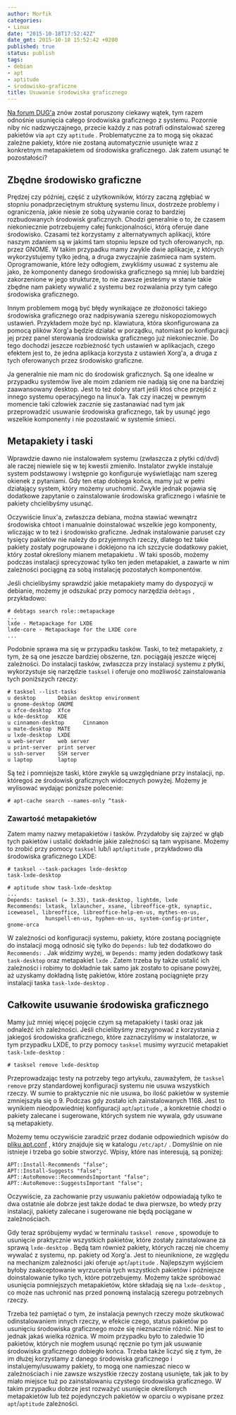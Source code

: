 ```yaml
---
author: Morfik
categories:
- Linux
date: "2015-10-18T17:52:42Z"
date_gmt: 2015-10-18 15:52:42 +0200
published: true
status: publish
tags:
- debian
- apt
- aptitude
- środowisko-graficzne
title: Usuwanie środowiska graficznego
---
```


[Na forum DUG'a](https://forum.dug.net.pl/viewtopic.php?id=27813) znów został poruszony ciekawy
wątek, tym razem odnośnie usunięcia całego środowiska graficznego z systemu. Pozornie niby nic
nadzwyczajnego, przecie każdy z nas potrafi odinstalować szereg pakietów via `apt` czy `aptitude` .
Problematyczne za to mogą się okazać zależne pakiety, które nie zostaną automatycznie usunięte wraz
z konkretnym metapakietem od środowiska graficznego. Jak zatem usunąć te pozostałości?

<!--more-->
## Zbędne środowisko graficzne

Prędzej czy później, część z użytkowników, którzy zaczną zgłębiać w stopniu ponadprzeciętnym
strukturę systemu linux, dostrzeże problemy i ograniczenia, jakie niesie ze sobą używanie coraz to
bardziej rozbudowanych środowisk graficznych. Chodzi generalnie o to, że czasem niekoniecznie
potrzebujemy całej funkcjonalności, którą oferuje dane środowisko. Czasami też korzystamy z
alternatywnych aplikacji, które naszym zdaniem są w jakimś tam stopniu lepsze od tych oferowanych,
np. przez GNOME. W takim przypadku mamy zwykle dwie aplikacje, z których wykorzystujemy tylko jedną,
a druga zwyczajnie zaśmieca nam system. Oprogramowanie, które leży odłogiem, zwykliśmy usuwać z
systemu ale jako, że komponenty danego środowiska graficznego są mniej lub bardziej zakorzenione w
jego strukturze, to nie zawsze jesteśmy w stanie takie zbędne nam pakiety wywalić z systemu bez
rozwalania przy tym całego środowiska graficznego.

Innym problemem mogą być błędy wynikające ze złożoności takiego środowiska graficznego oraz
nadpisywania szeregu niskopoziomowych ustawień. Przykładem może być np. klawiatura, która
skonfigurowana za pomocą plików Xorg'a będzie działać w porządku, natomiast po konfiguracji jej
przez panel sterowania środowiska graficznego już niekoniecznie. Do tego dochodzi jeszcze
rozbieżność tych ustawień w aplikacjach, czego efektem jest to, że jedna aplikacja korzysta z
ustawień Xorg'a, a druga z tych oferowanych przez środowisko graficzne.

Ja generalnie nie mam nic do środowisk graficznych. Są one idealne w przypadku systemów live ale
moim zdaniem nie nadają się one na bardziej zaawansowany desktop. Jest to też dobry start jeśli ktoś
chce przejść z innego systemu operacyjnego na linux'a. Tak czy inaczej w pewnym momencie taki
człowiek zacznie się zastanawiać nad tym jak przeprowadzić usuwanie środowiska graficznego, tak by
usunąć jego wszelkie komponenty i nie pozostawić w systemie śmieci.

## Metapakiety i taski

Wprawdzie dawno nie instalowałem systemu (zwłaszcza z płytki cd/dvd) ale raczej niewiele się w tej
kwestii zmieniło. Instalator zwykle instaluje system podstawowy i wstępnie go konfiguruje
wyświetlając nam szereg okienek z pytaniami. Gdy ten etap dobiega końca, mamy już w pełni
działający system, który możemy uruchomić. Zwykle jednak pojawia się dodatkowe zapytanie o
zainstalowanie środowiska graficznego i właśnie te pakiety chcielibyśmy usunąć.

Oczywiście linux'a, zwłaszcza debiana, można stawiać wewnątrz środowiska chtoot i manualnie
doinstalować wszelkie jego komponenty, wliczając w to też i środowisko graficzne. Jednak
instalowanie paruset czy tysięcy pakietów nie należy do przyjemnych rzeczy, dlatego też takie
pakiety zostały pogrupowane i doklejono na ich szczycie dodatkowy pakiet, który został określony
mianem metapakietu . W taki sposób, możemy podczas instalacji sprecyzować tylko ten jeden
metapakiet, a zawarte w nim zależności pociągną za sobą instalację pozostałych komponentów.

Jeśli chcielibyśmy sprawdzić jakie metapakiety mamy do dyspozycji w debianie, możemy je odszukać
przy pomocy narzędzia `debtags` , przykładowo:

    # debtags search role::metapackage
    ...
    lxde - Metapackage for LXDE
    lxde-core - Metapackage for the LXDE core
    ...

Podobnie sprawa ma się w przypadku tasków. Taski, to też metapakiety, z tym, że są one jeszcze
bardziej obszerne, tzn. pociągają jeszcze więcej zależności. Do instalacji tasków, zwłaszcza przy
instalacji systemu z płytki, wykorzystuje się narzędzie `tasksel` i oferuje ono możliwość
zainstalowania tych poniższych rzeczy:

    # tasksel --list-tasks
    u desktop       Debian desktop environment
    u gnome-desktop GNOME
    u xfce-desktop  Xfce
    u kde-desktop   KDE
    u cinnamon-desktop      Cinnamon
    u mate-desktop  MATE
    u lxde-desktop  LXDE
    u web-server    web server
    u print-server  print server
    u ssh-server    SSH server
    u laptop        laptop

Są też i pomniejsze taski, które zwykle są uwzględniane przy instalacji, np. któregoś ze środowisk
graficznych widocznych powyżej. Możemy je wylisować wydając poniższe polecenie:

    # apt-cache search --names-only ^task-

### Zawartość metapakietów

Zatem mamy nazwy metapakietów i tasków. Przydałoby się zajrzeć w głąb tych pakietów i ustalić
dokładnie jakie zależności są tam wypisane. Możemy to zrobić przy pomocy `tasksel` lub/i
`apt`/`aptitude` , przykładowo dla środowiska graficznego LXDE:

    # tasksel --task-packages lxde-desktop
    task-lxde-desktop

    # aptitude show task-lxde-desktop
    ...
    Depends: tasksel (= 3.33), task-desktop, lightdm, lxde
    Recommends: lxtask, lxlauncher, xsane, libreoffice-gtk, synaptic, iceweasel, libreoffice, libreoffice-help-en-us, mythes-en-us,
                hunspell-en-us, hyphen-en-us, system-config-printer, gnome-orca

W zależności od konfiguracji systemu, pakiety, które zostaną pociągnięte do instalacji mogą odnosić
się tylko do `Depends:` lub też dodatkowo do `Recommends:` . Jak widzimy wyżej, w `Depends:` mamy
jeden dodatkowy task `task-desktop` oraz metapakiet `lxde` . Zatem trzeba by także ustalić ich
zależności i robimy to dokładnie tak samo jak zostało to opisane powyżej, aż uzyskamy dokładną
listę pakietów, które zostaną pociągnięte przy instalacji taska `task-lxde-desktop` .

## Całkowite usuwanie środowiska graficznego

Mamy już mniej więcej pojęcie czym są metapakiety i taski oraz jak odnaleźć ich zależności. Jeśli
chcielibyśmy zrezygnować z korzystania z jakiegoś środowiska graficznego, które zaznaczyliśmy w
instalatorze, w tym przypadku LXDE, to przy pomocy `tasksel` musimy wyrzucić metapakiet
`task-lxde-desktop` :

    # tasksel remove lxde-desktop

Przeprowadzając testy na potrzeby tego artykułu, zauważyłem, że `tasksel remove` przy standardowej
konfiguracji systemu nie usuwa wszystkich rzeczy. W sumie to praktycznie nic nie usuwa, bo ilość
pakietów w systemie zmniejszyła się o 9. Podczas gdy zostało ich zainstalowanych 1168. Jest to
wynikiem nieodpowiedniej konfiguracji `apt`/`aptitude` , a konkretnie chodzi o pakiety zalecane i
sugerowane, których system nie wywala, gdy usuwane są metapakiety.

Możemy temu oczywiście zaradzić przez dodanie odpowiednich wpisów do [pliku
apt.conf](/post/konfiguracja-apt-i-aptitude-w-pliku-apt-conf/) , który znajduje się
w katalogu `/etc/apt/` . Domyślnie on nie istnieje i trzeba go sobie stworzyć. Wpisy, które nas
interesują, są poniżej:

    APT::Install-Recommends "false";
    APT::Install-Suggests "false";
    APT::AutoRemove::RecommendsImportant "false";
    APT::AutoRemove::SuggestsImportant "false";

Oczywiście, za zachowanie przy usuwaniu pakietów odpowiadają tylko te dwa ostatnie ale dobrze jest
także dodać te dwa pierwsze, bo wtedy przy instalacji, pakiety zalecane i sugerowane nie będą
pociągane w zależnościach.

Gdy teraz spróbujemy wydać w terminalu `tasksel remove` , spowoduje to usunięcie praktycznie
wszystkich pakietów, które zostały zainstalowane za sprawą `lxde-desktop` . Będą tam również
pakiety, których raczej nie chcemy wywalać z systemu, np. pakiety od Xorg'a. Jest to nieuniknione,
ze względu na mechanizm zależności jaki oferuje `apt`/`aptitude` . Najlepszym wyjściem byłoby
zaakceptowanie wyrzucenia tych wszystkich pakietów i późniejsze doinstalowanie tylko tych, które
potrzebujemy. Możemy także spróbować usunięcia pomniejszych metapakietów, które składają się na
`lxde-desktop` , co może nas uchronić nas przed ponowną instalacją szeregu potrzebnych rzeczy.

Trzeba też pamiętać o tym, że instalacja pewnych rzeczy może skutkować odinstalowaniem innych
rzeczy, w efekcie czego, status pakietów po usunięciu środowiska graficznego może się nieznacznie
różnić. Nie jest to jednak jakaś wielka różnica. W moim przypadku było to zaledwie 10 pakietów,
których nie mogłem usunąć ręcznie po tym jak usuwanie środowiska graficznego dobiegło końca. Trzeba
także liczyć się z tym, że im dłużej korzystamy z danego środowiska graficznego i
instalujemy/usuwamy pakiety, to mogą one namieszać nieco w zależnościach i nie zawsze wszystkie
rzeczy zostaną usunięte, tak jak to by miało miejsce tuż po zainstalowaniu czystego środowiska
graficznego. W takim przypadku dobrze jest rozważyć usunięcie określonych metapakietów lub też
pojedynczych pakietów w oparciu o wypisane przez `apt`/`aptitude` zależności.
